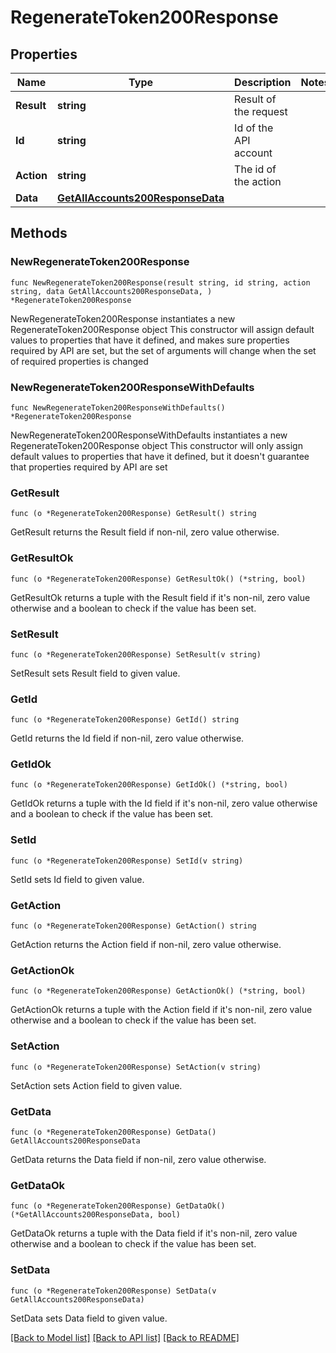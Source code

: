 # RegenerateToken200Response

## Properties

Name | Type | Description | Notes
------------ | ------------- | ------------- | -------------
**Result** | **string** | Result of the request | 
**Id** | **string** | Id of the API account | 
**Action** | **string** | The id of the action | 
**Data** | [**GetAllAccounts200ResponseData**](GetAllAccounts200ResponseData.md) |  | 

## Methods

### NewRegenerateToken200Response

`func NewRegenerateToken200Response(result string, id string, action string, data GetAllAccounts200ResponseData, ) *RegenerateToken200Response`

NewRegenerateToken200Response instantiates a new RegenerateToken200Response object
This constructor will assign default values to properties that have it defined,
and makes sure properties required by API are set, but the set of arguments
will change when the set of required properties is changed

### NewRegenerateToken200ResponseWithDefaults

`func NewRegenerateToken200ResponseWithDefaults() *RegenerateToken200Response`

NewRegenerateToken200ResponseWithDefaults instantiates a new RegenerateToken200Response object
This constructor will only assign default values to properties that have it defined,
but it doesn't guarantee that properties required by API are set

### GetResult

`func (o *RegenerateToken200Response) GetResult() string`

GetResult returns the Result field if non-nil, zero value otherwise.

### GetResultOk

`func (o *RegenerateToken200Response) GetResultOk() (*string, bool)`

GetResultOk returns a tuple with the Result field if it's non-nil, zero value otherwise
and a boolean to check if the value has been set.

### SetResult

`func (o *RegenerateToken200Response) SetResult(v string)`

SetResult sets Result field to given value.


### GetId

`func (o *RegenerateToken200Response) GetId() string`

GetId returns the Id field if non-nil, zero value otherwise.

### GetIdOk

`func (o *RegenerateToken200Response) GetIdOk() (*string, bool)`

GetIdOk returns a tuple with the Id field if it's non-nil, zero value otherwise
and a boolean to check if the value has been set.

### SetId

`func (o *RegenerateToken200Response) SetId(v string)`

SetId sets Id field to given value.


### GetAction

`func (o *RegenerateToken200Response) GetAction() string`

GetAction returns the Action field if non-nil, zero value otherwise.

### GetActionOk

`func (o *RegenerateToken200Response) GetActionOk() (*string, bool)`

GetActionOk returns a tuple with the Action field if it's non-nil, zero value otherwise
and a boolean to check if the value has been set.

### SetAction

`func (o *RegenerateToken200Response) SetAction(v string)`

SetAction sets Action field to given value.


### GetData

`func (o *RegenerateToken200Response) GetData() GetAllAccounts200ResponseData`

GetData returns the Data field if non-nil, zero value otherwise.

### GetDataOk

`func (o *RegenerateToken200Response) GetDataOk() (*GetAllAccounts200ResponseData, bool)`

GetDataOk returns a tuple with the Data field if it's non-nil, zero value otherwise
and a boolean to check if the value has been set.

### SetData

`func (o *RegenerateToken200Response) SetData(v GetAllAccounts200ResponseData)`

SetData sets Data field to given value.



[[Back to Model list]](../README.md#documentation-for-models) [[Back to API list]](../README.md#documentation-for-api-endpoints) [[Back to README]](../README.md)


